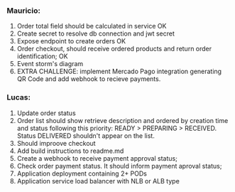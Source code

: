 ### Mauricio:
1. Order total field should be calculated in service OK
1. Create secret to resolve db connection and jwt secret
3. Expose endpoint to create orders OK 
1. Order checkout, should receive ordered products and return order identification; OK
2. Event storm's diagram
1. EXTRA CHALLENGE: implement Mercado Pago integration generating QR Code and add webhook to recieve payments.

### Lucas:
1. Update order status
1. Order list should show retrieve description and ordered by creation time and status following this priority: READY > PREPARING > RECEIVED. Status DELIVERED shouldn't appear on the list.
4. Should improove checkout
6. Add build instructions to readme.md
1. Create a webhook to receive payment approval status;
1. Check order payment status. It should inform payment aproval status;
1. Application deployment containing 2+ PODs
1. Application service load balancer with NLB or ALB type
